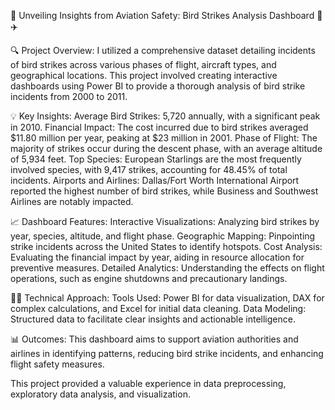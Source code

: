 🌟 Unveiling Insights from Aviation Safety: Bird Strikes Analysis Dashboard 🦅✈️

🔍 Project Overview: I utilized a comprehensive dataset detailing incidents of bird strikes across various phases of flight, aircraft types, and geographical locations. This project involved creating interactive dashboards using Power BI to provide a thorough analysis of bird strike incidents from 2000 to 2011.

💡 Key Insights:
Average Bird Strikes: 5,720 annually, with a significant peak in 2010.
Financial Impact: The cost incurred due to bird strikes averaged $11.80 million per year, peaking at $23 million in 2001.
Phase of Flight: The majority of strikes occur during the descent phase, with an average altitude of 5,934 feet.
Top Species: European Starlings are the most frequently involved species, with 9,417 strikes, accounting for 48.45% of total incidents.
Airports and Airlines: Dallas/Fort Worth International Airport reported the highest number of bird strikes, while Business and Southwest Airlines are notably impacted.

📈 Dashboard Features:
Interactive Visualizations: Analyzing bird strikes by year, species, altitude, and flight phase.
Geographic Mapping: Pinpointing strike incidents across the United States to identify hotspots.
Cost Analysis: Evaluating the financial impact by year, aiding in resource allocation for preventive measures.
Detailed Analytics: Understanding the effects on flight operations, such as engine shutdowns and precautionary landings.

👨‍💻 Technical Approach:
Tools Used: Power BI for data visualization, DAX for complex calculations, and Excel for initial data cleaning.
Data Modeling: Structured data to facilitate clear insights and actionable intelligence.

📊 Outcomes: This dashboard aims to support aviation authorities and airlines in identifying patterns, reducing bird strike incidents, and enhancing flight safety measures.

This project provided a valuable experience in data preprocessing, exploratory data analysis, and visualization. 
